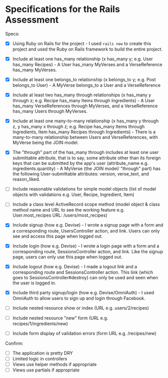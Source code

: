 # Specifications for the Rails Assessment

Specs:
- [x] Using Ruby on Rails for the project - I used `rails new` to create this project and used the Ruby on Rails framework to build the entire project.

- [x] Include at least one has_many relationship (x has_many y; e.g. User has_many Recipes) - A User has_many MyVerses and a VerseReference has_many MyVerses.
- [x] Include at least one belongs_to relationship (x belongs_to y; e.g. Post belongs_to User) - A MyVerse belongs_to a User and a VerseReference
- [x] Include at least two has_many through relationships (x has_many y through z; e.g. Recipe has_many Items through Ingredients) - A User has_many VerseReferences through MyVerses, and a VerseReference has_many Users through MyVerses.
- [x] Include at least one many-to-many relationship (x has_many y through z, y has_many x through z; e.g. Recipe has_many Items through Ingredients, Item has_many Recipes through Ingredients) - There is a many-to-many relationship between Users and VerseReferences, with MyVerse being the JOIN model.
- [x] The "through" part of the has_many through includes at least one user submittable attribute, that is to say, some attribute other than its foreign keys that can be submitted by the app's user (attribute_name e.g. ingredients.quantity) - A MyVerse (the JOIN model/ "through" part) has the following User-submittable attributes: version, verse_text, and reason_liked.
- [ ] Include reasonable validations for simple model objects (list of model objects with validations e.g. User, Recipe, Ingredient, Item)
- [ ] Include a class level ActiveRecord scope method (model object & class method name and URL to see the working feature e.g. User.most_recipes URL: /users/most_recipes)
- [x] Include signup (how e.g. Devise) - I wrote a signup page with a form and a corresponding route, UsersController action, and link. Users can only see and access this page when logged out.
- [x] Include login (how e.g. Devise) - I wrote a login page with a form and a corresponding route, SessionsController action, and link. Like the signup page, users can only use this page when logged out.
- [x] Include logout (how e.g. Devise) - I made a logout link and a corresponding route and SessionsController action. This link (which goes to SessionsController#destroy) can only be used and seen when the user is logged in.
- [x] Include third party signup/login (how e.g. Devise/OmniAuth) - I used OmniAuth to allow users to sign up and login through Facebook.
- [ ] Include nested resource show or index (URL e.g. users/2/recipes)
- [ ] Include nested resource "new" form (URL e.g. recipes/1/ingredients/new)
- [ ] Include form display of validation errors (form URL e.g. /recipes/new)

Confirm:
- [ ] The application is pretty DRY
- [ ] Limited logic in controllers
- [ ] Views use helper methods if appropriate
- [ ] Views use partials if appropriate
